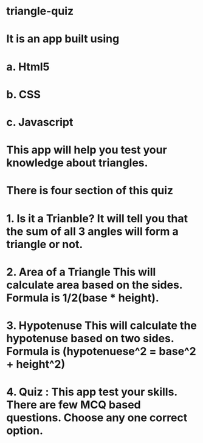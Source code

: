 # triangle-quiz
 
 
# It is an app built using
# a. Html5
# b. CSS
# c. Javascript
 
 
 # This app will help you test your knowledge about triangles. 
 # There is four section of this quiz
 
 # 1. Is it a Trianble? It will tell you that the sum of all 3 angles will form a triangle or not.
 # 2. Area of a Triangle This will calculate area based on the sides. Formula is 1/2(base * height).
 # 3. Hypotenuse This will calculate the hypotenuse based on two sides. Formula is (hypotenuese^2 = base^2 + height^2)
 # 4. Quiz : This app test your skills. There are few MCQ based questions. Choose any one correct option.

